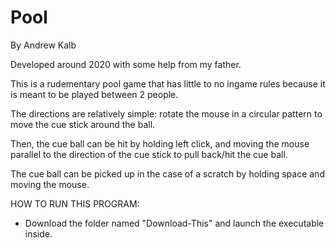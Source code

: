 # Pool
By Andrew Kalb

Developed around 2020 with some help from my father. 

This is a rudementary pool game that has little to no ingame rules because it is meant to be played between 2 people.

The directions are relatively simple: rotate the mouse in a circular pattern to move the cue stick around the ball.

Then, the cue ball can be hit by holding left click, and moving the mouse parallel to the direction of the cue stick to pull back/hit the cue ball.

The cue ball can be picked up in the case of a scratch by holding space and moving the mouse.

HOW TO RUN THIS PROGRAM:
 - Download the folder named "Download-This" and launch the executable inside.
